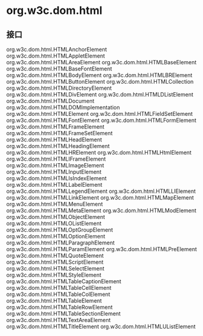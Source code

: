 # org.w3c.dom.html

## 接口

org.w3c.dom.html.HTMLAnchorElement
org.w3c.dom.html.HTMLAppletElement
org.w3c.dom.html.HTMLAreaElement
org.w3c.dom.html.HTMLBaseElement
org.w3c.dom.html.HTMLBaseFontElement
org.w3c.dom.html.HTMLBodyElement
org.w3c.dom.html.HTMLBRElement
org.w3c.dom.html.HTMLButtonElement
org.w3c.dom.html.HTMLCollection
org.w3c.dom.html.HTMLDirectoryElement
org.w3c.dom.html.HTMLDivElement
org.w3c.dom.html.HTMLDListElement
org.w3c.dom.html.HTMLDocument
org.w3c.dom.html.HTMLDOMImplementation
org.w3c.dom.html.HTMLElement
org.w3c.dom.html.HTMLFieldSetElement
org.w3c.dom.html.HTMLFontElement
org.w3c.dom.html.HTMLFormElement
org.w3c.dom.html.HTMLFrameElement
org.w3c.dom.html.HTMLFrameSetElement
org.w3c.dom.html.HTMLHeadElement
org.w3c.dom.html.HTMLHeadingElement
org.w3c.dom.html.HTMLHRElement
org.w3c.dom.html.HTMLHtmlElement
org.w3c.dom.html.HTMLIFrameElement
org.w3c.dom.html.HTMLImageElement
org.w3c.dom.html.HTMLInputElement
org.w3c.dom.html.HTMLIsIndexElement
org.w3c.dom.html.HTMLLabelElement
org.w3c.dom.html.HTMLLegendElement
org.w3c.dom.html.HTMLLIElement
org.w3c.dom.html.HTMLLinkElement
org.w3c.dom.html.HTMLMapElement
org.w3c.dom.html.HTMLMenuElement
org.w3c.dom.html.HTMLMetaElement
org.w3c.dom.html.HTMLModElement
org.w3c.dom.html.HTMLObjectElement
org.w3c.dom.html.HTMLOListElement
org.w3c.dom.html.HTMLOptGroupElement
org.w3c.dom.html.HTMLOptionElement
org.w3c.dom.html.HTMLParagraphElement
org.w3c.dom.html.HTMLParamElement
org.w3c.dom.html.HTMLPreElement
org.w3c.dom.html.HTMLQuoteElement
org.w3c.dom.html.HTMLScriptElement
org.w3c.dom.html.HTMLSelectElement
org.w3c.dom.html.HTMLStyleElement
org.w3c.dom.html.HTMLTableCaptionElement
org.w3c.dom.html.HTMLTableCellElement
org.w3c.dom.html.HTMLTableColElement
org.w3c.dom.html.HTMLTableElement
org.w3c.dom.html.HTMLTableRowElement
org.w3c.dom.html.HTMLTableSectionElement
org.w3c.dom.html.HTMLTextAreaElement
org.w3c.dom.html.HTMLTitleElement
org.w3c.dom.html.HTMLUListElement




